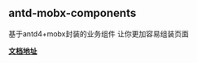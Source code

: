 ## antd-mobx-components

基于antd4+mobx封装的业务组件
让你更加容易组装页面

**[文档地址](https://lvpangpang.github.io/antd-mobx-components)**

